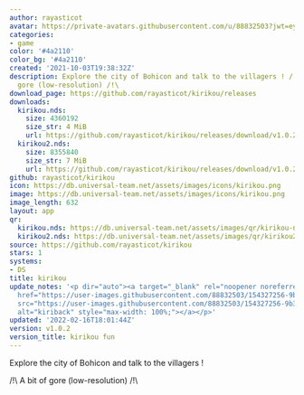 ```yaml
---
author: rayasticot
avatar: https://private-avatars.githubusercontent.com/u/88832503?jwt=eyJhbGciOiJIUzI1NiIsInR5cCI6IkpXVCJ9.eyJpc3MiOiJnaXRodWIuY29tIiwiYXVkIjoicmF3LmdpdGh1YnVzZXJjb250ZW50LmNvbSIsImtleSI6ImtleTEiLCJleHAiOjE3MzQ2NzY2MjAsIm5iZiI6MTczNDY3NTQyMCwicGF0aCI6Ii91Lzg4ODMyNTAzIn0.5Yq6JxD8TJSF0CkuJn0qsbpAEa-Shk3e648bKq1l6nE&v=4
categories:
- game
color: '#4a2110'
color_bg: '#4a2110'
created: '2021-10-03T19:38:32Z'
description: Explore the city of Bohicon and talk to the villagers ! /!\ A bit of
  gore (low-resolution) /!\
download_page: https://github.com/rayasticot/kirikou/releases
downloads:
  kirikou.nds:
    size: 4360192
    size_str: 4 MiB
    url: https://github.com/rayasticot/kirikou/releases/download/v1.0.2/kirikou.nds
  kirikou2.nds:
    size: 8355840
    size_str: 7 MiB
    url: https://github.com/rayasticot/kirikou/releases/download/v1.0.2/kirikou2.nds
github: rayasticot/kirikou
icon: https://db.universal-team.net/assets/images/icons/kirikou.png
image: https://db.universal-team.net/assets/images/icons/kirikou.png
image_length: 632
layout: app
qr:
  kirikou.nds: https://db.universal-team.net/assets/images/qr/kirikou-nds.png
  kirikou2.nds: https://db.universal-team.net/assets/images/qr/kirikou2-nds.png
source: https://github.com/rayasticot/kirikou
stars: 1
systems:
- DS
title: kirikou
update_notes: '<p dir="auto"><a target="_blank" rel="noopener noreferrer nofollow"
  href="https://user-images.githubusercontent.com/88832503/154327256-9b319436-796f-40fa-9a2f-fde44bec05df.png"><img
  src="https://user-images.githubusercontent.com/88832503/154327256-9b319436-796f-40fa-9a2f-fde44bec05df.png"
  alt="kiriback" style="max-width: 100%;"></a></p>'
updated: '2022-02-16T18:01:44Z'
version: v1.0.2
version_title: kirikou fun
---
```

Explore the city of Bohicon and talk to the villagers !

/!\ A bit of gore (low-resolution) /!\